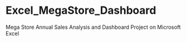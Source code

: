 # Excel_MegaStore_Dashboard
Mega Store Annual Sales Analysis and Dashboard Project on Microsoft Excel
